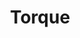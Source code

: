 ---
associated_platform: Lever for Change
country: United States of America
last_edit: '2022-03-08T20:27:53.000Z'
location: https://torque.leverforchange.org/help/index.php/Main_Page
point_of_contact: Jeff Ubois
shortname: lever_for_change_torque
still_active?: true
title: Torque
uuid: rec888lErRahJb4LI
---